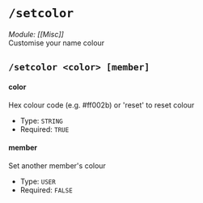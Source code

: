 # `/setcolor`
*Module: [[Misc]]*<br>
Customise your name colour
## `/setcolor <color> [member]`
#### color
Hex colour code (e.g. #ff002b) or 'reset' to reset colour
- Type: `STRING`
- Required: `TRUE`
#### member
Set another member's colour
- Type: `USER`
- Required: `FALSE`